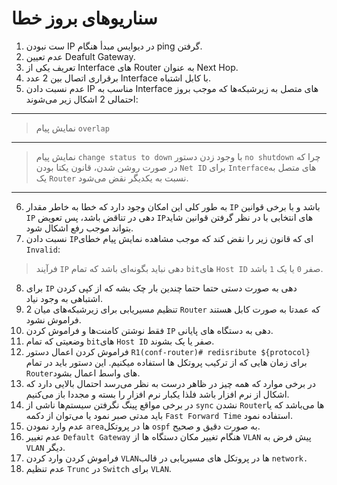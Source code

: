 # سناریو‌های بروز خطا
1. ست نبودن IP در دیوایس مبدأ هنگام ping گرفتن.
2. عدم تعیین Deafult Gateway.
3. تعریف یکی از Interface های Router به عنوان Next Hop.
4. برقراری اتصال بین 2 عدد Interface با کابل اشتباه.
5. عدم نسبت دادن IP مناسب به Interface های متصل به زیرشبکه‌ها که موجب بروز احتمالی 2 اشکال زیر می‌شوند:
---
> نمایش پیام `overlap`
---
> نمایش پیام `change status to down` با وجود زدن دستور `no shutdown` چرا که در صورت روشن شدن، قانون یکتا بودن `Net ID` برای `Interface`های متصل به یک `Router` نسبت به یکدیگر نقض می‌شود.
---
6. به طور کلی این امکان وجود دارد که خطا به خاطر مقدار `IP` باشد و با برخی قوانین `IP` دهی در تناقض باشد، پس تعویض `IP`های انتخابی با در نظر گرفتن قوانین شاید بتواند موجب رفع اشکال شود.
7. نسبت دادن `IP`ای که قانون زیر را نقض کند که موجب مشاهده نمایش پیام خطای `Invalid`:

> فرآیند `IP` دهی نباید بگونه‌ای باشد که تمام `bit`های `Host ID` صفر `0` یا یک `1` باشد.

8. برای `IP` دهی به صورت دستی حتما حتما چندین بار چک بشه که از کپی کردن اشتباهی به وجود نیاد.
9. تنظیم مسیریابی برای زیرشبکه‌های میان 2 `Router` که عمدتا به صورت کابل هستند فراموش نشود.
10. فقط نوشتن کامنت‌ها و فراموش کردن `IP` دهی به دستگاه های پایانی.
11. وضعیتی که تمام `bit`های `Host ID` صفر یا یک بشوند.
12. فراموش کردن اعمال دستور `R1(conf-router)# redisribute ${protocol}` برای زمان هایی که از ترکیب پروتکل ها استفاده میکنیم. این دستور باید در تمام `Router`های واسط اعمال بشود.
13. در برخی موارد که همه چیز در ظاهر درست به نظر می‌رسد احتمال بالایی دارد که اشکال از نرم افزار باشد فلذا یکبار نرم افزار را بسته و مجددا باز می‌کنیم.
14. در برخی مواقع پینگ نگرفتن سیستم‌ها ناشی از `sync` نشدن `Router`ها می‌باشد که یا باید مدتی صبر نمود یا می‌توان از دکمه `Fast Forward Time` استفاده نمود.
15. عدم وارد نمودن `area`ها در پروتکل `ospf` به صورت دقیق و صحیح.
16. عدم تغییر `Default Gateway` هنگام تغییر مکان دستگاه ها از `VLAN` پیش فرض به `VLAN` دیگر.
17. فراموش کردن وارد کردن `VLAN`ها در پروتکل های مسیریابی در قالب `network.`
18. عدم تنظیم `Trunc` در `Switch` برای `VLAN`.